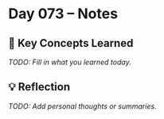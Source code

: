 # Day 073 – Notes

## 🔑 Key Concepts Learned

_TODO: Fill in what you learned today._

## 💡 Reflection

_TODO: Add personal thoughts or summaries._
